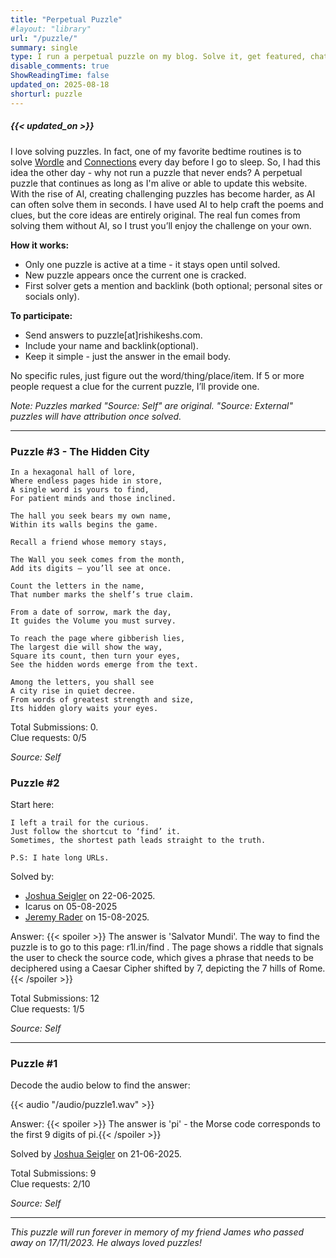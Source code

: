 ```yaml
---
title: "Perpetual Puzzle"
#layout: "library"
url: "/puzzle/"
summary: single
type: I run a perpetual puzzle on my blog. Solve it, get featured, chat with me. New puzzles when solved.
disable_comments: true
ShowReadingTime: false
updated_on: 2025-08-18
shorturl: puzzle
---
```


#####  {{< updated_on >}}


I love solving puzzles. In fact, one of my favorite bedtime routines is to solve [Wordle](https://www.nytimes.com/games/wordle/index.html) and [Connections](https://www.nytimes.com/games/connections) every day before I go to sleep. So, I had this idea the other day - why not run a puzzle that never ends? A perpetual puzzle that continues as long as I'm alive or able to update this website. With the rise of AI, creating challenging puzzles has become harder, as AI can often solve them in seconds. I have used AI to help craft the poems and clues, but the core ideas are entirely original. The real fun comes from solving them without AI, so I trust you’ll enjoy the challenge on your own.

**How it works:**
- Only one puzzle is active at a time - it stays open until solved.  
- New puzzle appears once the current one is cracked.
- First solver gets a mention and backlink (both optional; personal sites or socials only).

**To participate:**
- Send answers to puzzle[at]rishikeshs.com.
- Include your name and backlink(optional). 
- Keep it simple - just the answer in the email body.

No specific rules, just figure out the word/thing/place/item. If 5 or more people request a clue for the current puzzle, I’ll provide one.


*Note: Puzzles marked "Source: Self" are original. "Source: External" puzzles will have attribution once solved.* 

---


### Puzzle #3 - The Hidden City

```
In a hexagonal hall of lore,
Where endless pages hide in store,
A single word is yours to find,
For patient minds and those inclined.

The hall you seek bears my own name,
Within its walls begins the game.

Recall a friend whose memory stays,

The Wall you seek comes from the month,
Add its digits — you’ll see at once.

Count the letters in the name,
That number marks the shelf’s true claim.

From a date of sorrow, mark the day,
It guides the Volume you must survey.

To reach the page where gibberish lies,
The largest die will show the way,
Square its count, then turn your eyes,
See the hidden words emerge from the text.

Among the letters, you shall see
A city rise in quiet decree.
From words of greatest strength and size,
Its hidden glory waits your eyes.

```
Total Submissions: 0.   
Clue requests: 0/5

*Source: Self*



### Puzzle #2

Start here:

```
I left a trail for the curious.
Just follow the shortcut to ‘find’ it.
Sometimes, the shortest path leads straight to the truth.

P.S: I hate long URLs.

```

Solved by:
- [Joshua Seigler](https://joshua.seigler.net/) on 22-06-2025.
- Icarus on 05-08-2025
- [Jeremy Rader](https://www.jeremyrader.com/) on 15-08-2025.

Answer: {{< spoiler >}} The answer is 'Salvator Mundi'. The way to find the puzzle is to go to this page: r1l.in/find . The page shows a riddle that signals the user to check the source code, which gives a phrase that needs to be deciphered using a Caesar Cipher shifted by 7, depicting the 7 hills of Rome. {{< /spoiler >}}


Total Submissions: 12  
Clue requests: 1/5

*Source: Self*

---

### Puzzle #1

Decode the audio below to find the answer:

{{< audio "/audio/puzzle1.wav" >}}  


Answer: {{< spoiler >}} The answer is 'pi' - the Morse code corresponds to the first 9 digits of pi.{{< /spoiler >}}

Solved by [Joshua Seigler](https://joshua.seigler.net/) on 21-06-2025.

Total Submissions: 9  
Clue requests: 2/10

*Source: Self*

---





*This puzzle will run forever in memory of my friend James who passed away on 17/11/2023. He always loved puzzles!*
